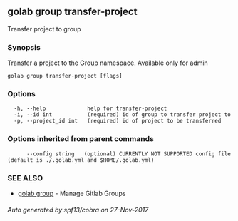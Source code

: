 ## golab group transfer-project

Transfer project to group

### Synopsis


Transfer a project to the Group namespace. Available only for admin

```
golab group transfer-project [flags]
```

### Options

```
  -h, --help             help for transfer-project
  -i, --id int           (required) id of group to transfer project to
  -p, --project_id int   (required) id of project to be transferred
```

### Options inherited from parent commands

```
      --config string   (optional) CURRENTLY NOT SUPPORTED config file (default is ./.golab.yml and $HOME/.golab.yml)
```

### SEE ALSO
* [golab group](golab_group.md)	 - Manage Gitlab Groups

###### Auto generated by spf13/cobra on 27-Nov-2017
